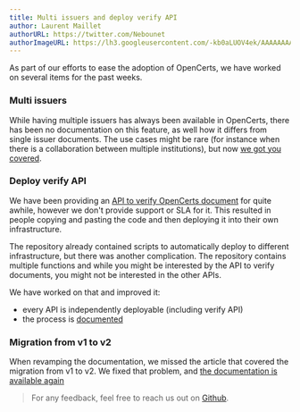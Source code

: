 ```yaml
---
title: Multi issuers and deploy verify API
author: Laurent Maillet
authorURL: https://twitter.com/Nebounet
authorImageURL: https://lh3.googleusercontent.com/-kb0aLUOV4ek/AAAAAAAAAAI/AAAAAAAAAAA/AKF05nAdhdRMUzxqvrX-aSDCkiILApv-pQ.CMID/s192-c/photo.jpg
---
```


As part of our efforts to ease the adoption of OpenCerts, we have worked on several items for the past weeks.

### Multi issuers

While having multiple issuers has always been available in OpenCerts, there has been no documentation on this feature, as well how it differs from single issuer documents. The use cases might be rare (for instance when there is a collaboration between multiple institutions), but now [we got you covered](/docs/multi-issuer).

### Deploy verify API

We have been providing an [API to verify OpenCerts document](https://github.com/OpenCerts/opencerts-functions) for quite awhile, however we don't provide support or SLA for it. This resulted in people copying and pasting the code and then deploying it into their own infrastructure.

The repository already contained scripts to automatically deploy to different infrastructure, but there was another complication. The repository contains multiple functions and while you might be interested by the API to verify documents, you might not be interested in the other APIs.

We have worked on that and improved it:

- every API is independently deployable (including verify API)
- the process is [documented](/docs/api/verify#deployment)

### Migration from v1 to v2

When revamping the documentation, we missed the article that covered the migration from v1 to v2. We fixed that problem, and [the documentation is available again](/docs/migrations/v1_to_v2)

> For any feedback, feel free to reach us out on [Github](https://github.com/OpenCerts).
